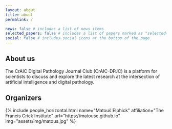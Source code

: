 ```yaml
---
layout: about
title: about
permalink: /

news: false # includes a list of news items
selected_papers: false # includes a list of papers marked as "selected={true}"
social: false # includes social icons at the bottom of the page
---
```


## About us
The CrAIC Digital Pathology Journal Club (CrAIC-DPJC) is a platform for scientists to discuss and explore the latest 
research at the intersection of artificial intelligence and digital pathology. 


## Organizers

<div class="row row-cols-2 projects pt-3 pb-3">
  {% include people_horizontal.html name="Matouš Elphick" affiliation="The Francis Crick Institute" url="https://matouse.github.io" img="assets/img/matous.jpg" %}
</div>
